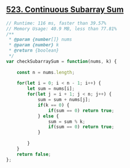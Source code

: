 ## [523. Continuous Subarray Sum](https://leetcode.com/problems/continuous-subarray-sum/)
```javascript
// Runtime: 116 ms, faster than 39.57%
// Memory Usage: 40.9 MB, less than 77.81%
/**
 * @param {number[]} nums
 * @param {number} k
 * @return {boolean}
 */
var checkSubarraySum = function(nums, k) {
    
    const n = nums.length;
    
    for(let i = 0; i < n - 1; i++) {
        let sum = nums[i];
        for(let j = i + 1; j < n; j++) {
            sum = sum + nums[j];
            if(k == 0) {
                if(sum == 0) return true;
            } else {
                sum = sum % k;
                if(sum == 0) return true;
            }
            
        }
    }
    return false;
};

```
